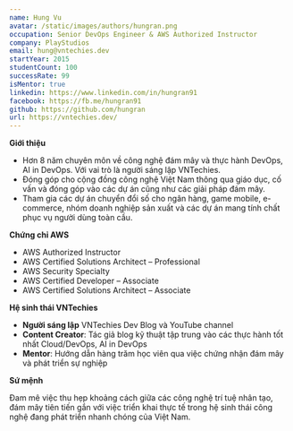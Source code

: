 ```yaml
---
name: Hung Vu
avatar: /static/images/authors/hungran.png
occupation: Senior DevOps Engineer & AWS Authorized Instructor
company: PlayStudios
email: hung@vntechies.dev
startYear: 2015
studentCount: 100
successRate: 99
isMentor: true
linkedin: https://www.linkedin.com/in/hungran91
facebook: https://fb.me/hungran91
github: https://github.com/hungran
url: https://vntechies.dev/
---
```


**Giới thiệu**

- Hơn 8 năm chuyên môn về công nghệ đám mây và thực hành DevOps, AI in DevOps. Với vai trò là người sáng lập VNTechies.
- Đóng góp cho cộng đồng công nghệ Việt Nam thông qua giáo dục, cố vấn và đóng góp vào các dự án cũng như các giải pháp đám mây.
- Tham gia các dự án chuyển đổi số cho ngân hàng, game mobile, e-commerce, nhóm doanh nghiệp sản xuất và các dự án mang tính chất phục vụ người dùng toàn cầu.

**Chứng chỉ AWS**

- AWS Authorized Instructor
- AWS Certified Solutions Architect – Professional
- AWS Security Specialty
- AWS Certified Developer – Associate
- AWS Certified Solutions Architect – Associate

**Hệ sinh thái VNTechies**

- **Người sáng lập** VNTechies Dev Blog và YouTube channel
- **Content Creator**: Tác giả blog kỹ thuật tập trung vào các thực hành tốt nhất Cloud/DevOps, AI in DevOps
- **Mentor**: Hướng dẫn hàng trăm học viên qua việc chứng nhận đám mây và phát triển sự nghiệp

**Sứ mệnh**

Đam mê việc thu hẹp khoảng cách giữa các công nghệ trí tuệ nhân tạo, đám mây tiên tiến gắn với việc triển khai thực tế trong hệ sinh thái công nghệ đang phát triển nhanh chóng của Việt Nam.
